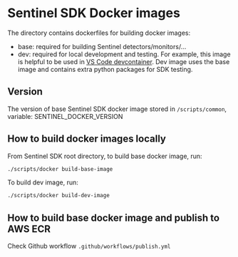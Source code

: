 # Sentinel SDK Docker images

The directory contains dockerfiles for building docker images:
- base: required for building Sentinel detectors/monitors/... 
- dev: required for local development and testing. For example, this image is helpful to be used in [VS Code devcontainer](https://code.visualstudio.com/docs/devcontainers/containers). Dev image uses the base image and contains extra python packages for SDK testing.

## Version

The version of base Sentinel SDK docker image stored in `/scripts/common`, variable: SENTINEL_DOCKER_VERSION

## How to build docker images locally

From Sentinel SDK root directory, to build base docker image, run:
```sh
./scripts/docker build-base-image
```

To build dev image, run:
```sh
./scripts/docker build-dev-image
```

## How to build base docker image and publish to AWS ECR

Check Github workflow `.github/workflows/publish.yml`
